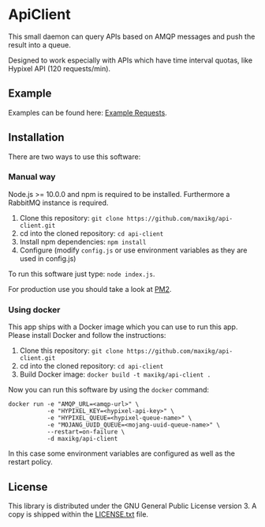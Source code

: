 # ApiClient

This small daemon can query APIs based on AMQP messages and push the result into a queue.

Designed to work especially with APIs which have time interval quotas, like Hypixel API (120 requests/min).

## Example

Examples can be found here: [Example Requests](https://github.com/maxikg/api-client/wiki/Example-Requests).

## Installation

There are two ways to use this software: 

### Manual way

Node.js >= 10.0.0 and npm is required to be installed. Furthermore a RabbitMQ instance is required.

 1. Clone this repository: `git clone https://github.com/maxikg/api-client.git`
 2. cd into the cloned repository: `cd api-client`
 3. Install npm dependencies: `npm install`
 4. Configure (modify `config.js` or use environment variables as they are used in config.js)

To run this software just type: `node index.js`.

For production use you should take a look at [PM2](https://github.com/Unitech/pm2).

### Using docker

This app ships with a Docker image which you can use to run this app. Please install Docker and follow the
instructions:

 1. Clone this repository: `git clone https://github.com/maxikg/api-client.git`
 2. cd into the cloned repository: `cd api-client`
 3. Build Docker image: `docker build -t maxikg/api-client .`

Now you can run this software by using the `docker` command:

```
docker run -e "AMQP_URL=<amqp-url>" \
           -e "HYPIXEL_KEY=<hypixel-api-key>" \
           -e "HYPIXEL_QUEUE=<hypixel-queue-name>" \
           -e "MOJANG_UUID_QUEUE=<mojang-uuid-queue-name>" \
           --restart=on-failure \
           -d maxikg/api-client
```

In this case some environment variables are configured as well as the restart policy. 

## License

This library is distributed under the GNU General Public License version 3. A copy is shipped within the
[LICENSE.txt](/LICENSE.txt) file.

